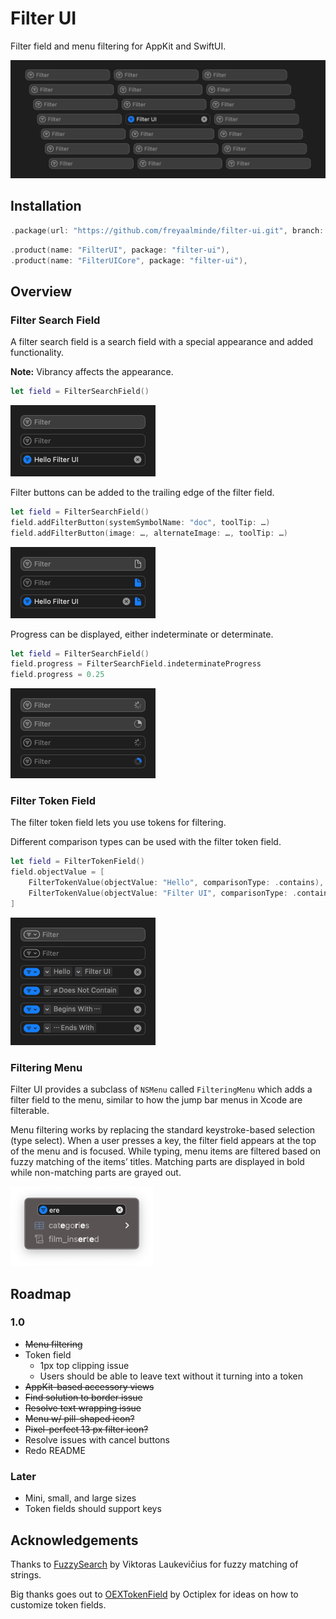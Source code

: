 # Filter UI

Filter field and menu filtering for AppKit and SwiftUI.

<picture>
  <source media="(prefers-color-scheme: dark)" srcset="Screenshots/FilterUI~dark@2x.png?raw=true 2x, Screenshots/FilterUI~dark@1x.png?raw=true 1x">
  <source media="(prefers-color-scheme: light)" srcset="Screenshots/FilterUI~light@2x.png?raw=true 2x, Screenshots/FilterUI~light@1x.png?raw=true 1x">
  <img alt="" src="Screenshots/FilterUI~dark@2x.png?raw=true" width="640">
</picture>


## Installation

```swift
.package(url: "https://github.com/freyaalminde/filter-ui.git", branch: "main"),
```

```swift
.product(name: "FilterUI", package: "filter-ui"),
.product(name: "FilterUICore", package: "filter-ui"),
```


## Overview

### Filter Search Field

A filter search field is a search field with a special appearance and added functionality.

**Note:** Vibrancy affects the appearance.

```swift
let field = FilterSearchField()
```

<img alt="" src="Screenshots/FilterSearchField~dark@2x.png?raw=true" width="232">


Filter buttons can be added to the trailing edge of the filter field.

```swift
let field = FilterSearchField()
field.addFilterButton(systemSymbolName: "doc", toolTip: …)
field.addFilterButton(image: …, alternateImage: …, toolTip: …)
```

<img alt="" src="Screenshots/FilterSearchField_filterButton~dark@2x.png?raw=true" width="232">

Progress can be displayed, either indeterminate or determinate.

```swift
let field = FilterSearchField()
field.progress = FilterSearchField.indeterminateProgress
field.progress = 0.25 
```

<img alt="" src="Screenshots/FilterSearchField_progress~dark@2x.png?raw=true" width="232">


### Filter Token Field

The filter token field lets you use tokens for filtering.

Different comparison types can be used with the filter token field.

```swift
let field = FilterTokenField()
field.objectValue = [
    FilterTokenValue(objectValue: "Hello", comparisonType: .contains),
    FilterTokenValue(objectValue: "Filter UI", comparisonType: .contains),
]
```

<img alt="" src="Screenshots/FilterTokenField~dark@2x.png?raw=true" width="232">


### Filtering Menu

Filter UI provides a subclass of `NSMenu` called `FilteringMenu` which adds a filter field to the menu, similar to how the jump bar menus in Xcode are filterable.

Menu filtering works by replacing the standard keystroke-based selection (type select). When a user presses a key, the filter field appears at the top of the menu and is focused. While typing, menu items are filtered based on fuzzy matching of the items’ titles. Matching parts are displayed in bold while non-matching parts are grayed out.

<img alt="" src="Screenshots/FilteringMenu~dark@2x.png?raw=true" width="228">


## Roadmap

### 1.0

* ~~Menu filtering~~
* Token field
  - 1px top clipping issue
  - Users should be able to leave text without it turning into a token
* ~~AppKit-based accessory views~~
* ~~Find solution to border issue~~
* ~~Resolve text wrapping issue~~
* ~~Menu w/ pill-shaped icon?~~
* ~~Pixel-perfect 13 px filter icon?~~
* Resolve issues with cancel buttons
* Redo README


### Later

* Mini, small, and large sizes
* Token fields should support keys


## Acknowledgements

Thanks to [FuzzySearch](https://github.com/viktorasl/FuzzySearch) by Viktoras Laukevičius for fuzzy matching of strings.

Big thanks goes out to [OEXTokenField](https://github.com/octiplex/OEXTokenField) by 
Octiplex for ideas on how to customize token fields.

